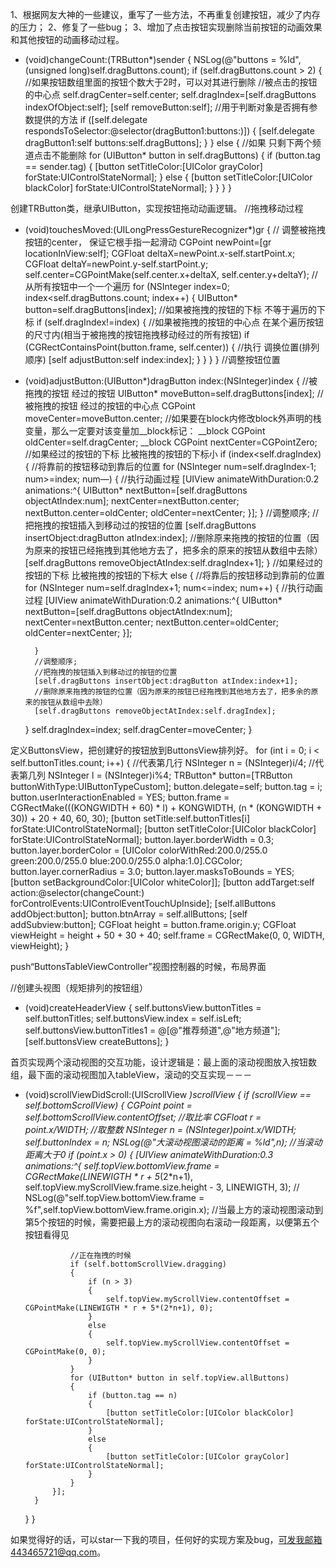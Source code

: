 
1、根据网友大神的一些建议，重写了一些方法，不再重复创建按钮，减少了内存的压力；
2、修复了一些bug；
3、增加了点击按钮实现删除当前按钮的动画效果和其他按钮的动画移动过程。

- (void)changeCount:(TRButton*)sender
{
NSLog(@"buttons = %ld",(unsigned long)self.dragButtons.count);
if (self.dragButtons.count > 2)
{
//如果按钮数组里面的按钮个数大于2时，可以对其进行删除
//被点击的按钮的中心点
self.dragCenter=self.center;
self.dragIndex=[self.dragButtons indexOfObject:self];
[self removeButton:self];
//用于判断对象是否拥有参数提供的方法
if ([self.delegate respondsToSelector:@selector(dragButton1:buttons:)])
{
[self.delegate dragButton1:self buttons:self.dragButtons];
}
}
else
{
//如果 只剩下两个频道点击不能删除
for (UIButton* button in self.dragButtons)
{
if (button.tag == sender.tag)
{
[button setTitleColor:[UIColor grayColor] forState:UIControlStateNormal];
}
else
{
[button setTitleColor:[UIColor blackColor] forState:UIControlStateNormal];
}
}
}
}


创建TRButton类，继承UIButton，实现按钮拖动动画逻辑。
//拖拽移动过程
- (void)touchesMoved:(UILongPressGestureRecognizer*)gr
{
    // 调整被拖拽按钮的center， 保证它根手指一起滑动
    CGPoint newPoint=[gr locationInView:self];
    CGFloat deltaX=newPoint.x-self.startPoint.x;
    CGFloat deltaY=newPoint.y-self.startPoint.y;
    self.center=CGPointMake(self.center.x+deltaX, self.center.y+deltaY);
    //从所有按钮中一个一个遍历
    for (NSInteger index=0; index<self.dragButtons.count; index++)
    {
        UIButton* button=self.dragButtons[index];
        //如果被拖拽的按钮的下标 不等于遍历的下标
        if (self.dragIndex!=index)
        {
            //如果被拖拽的按钮的中心点 在某个遍历按钮的尺寸内(相当于被拖拽的按钮拖拽移动经过的所有按钮)
            if (CGRectContainsPoint(button.frame, self.center))
            {
                //执行 调换位置(排列顺序)
                [self adjustButton:self index:index];
            }
        }
    }
}
//调整按钮位置
- (void)adjustButton:(UIButton*)dragButton index:(NSInteger)index
{
    //被拖拽的按钮 经过的按钮
    UIButton* moveButton=self.dragButtons[index];
    //被拖拽的按钮 经过的按钮的中心点
    CGPoint moveCenter=moveButton.center;
    //如果要在block内修改block外声明的栈变量，那么一定要对该变量加__block标记：
    __block CGPoint oldCenter=self.dragCenter;
    __block CGPoint nextCenter=CGPointZero;
    //如果经过的按钮的下标 比被拖拽的按钮的下标小
    if (index<self.dragIndex)
    {
        //将靠前的按钮移动到靠后的位置
        for (NSInteger num=self.dragIndex-1; num>=index; num—)
        {
            //执行动画过程
            [UIView animateWithDuration:0.2 animations:^{
                UIButton* nextButton=[self.dragButtons objectAtIndex:num];
                nextCenter=nextButton.center;
                nextButton.center=oldCenter;
                oldCenter=nextCenter;
            }];
        }
        //调整顺序;
        //把拖拽的按钮插入到移动过的按钮的位置
        [self.dragButtons insertObject:dragButton atIndex:index];
        //删除原来拖拽的按钮的位置（因为原来的按钮已经拖拽到其他地方去了，把多余的原来的按钮从数组中去除）
        [self.dragButtons removeObjectAtIndex:self.dragIndex+1];
    }
    //如果经过的按钮的下标 比被拖拽的按钮的下标大
    else
    {
        //将靠后的按钮移动到靠前的位置
        for (NSInteger num=self.dragIndex+1; num<=index; num++)
        {
            //执行动画过程
            [UIView animateWithDuration:0.2 animations:^{
                UIButton* nextButton=[self.dragButtons objectAtIndex:num];
                nextCenter=nextButton.center;
                nextButton.center=oldCenter;
                oldCenter=nextCenter;
            }];
           
        }
        //调整顺序;
        //把拖拽的按钮插入到移动过的按钮的位置
        [self.dragButtons insertObject:dragButton atIndex:index+1];
        //删除原来拖拽的按钮的位置（因为原来的按钮已经拖拽到其他地方去了，把多余的原来的按钮从数组中去除）
        [self.dragButtons removeObjectAtIndex:self.dragIndex];
    }
    self.dragIndex=index;
    self.dragCenter=moveCenter;
}

定义ButtonsView，把创建好的按钮放到ButtonsView排列好。
for (int i = 0; i < self.buttonTitles.count; i++)
    {
        //代表第几行
        NSInteger n = (NSInteger)i/4;
        //代表第几列
        NSInteger l = (NSInteger)i%4;
        TRButton* button=[TRButton buttonWithType:UIButtonTypeCustom];
        button.delegate=self;
        button.tag = i;
        button.userInteractionEnabled = YES;
        button.frame = CGRectMake(((KONGWIDTH + 60) * l) + KONGWIDTH, (n * (KONGWIDTH + 30)) + 20 + 40, 60, 30);
        [button setTitle:self.buttonTitles[i] forState:UIControlStateNormal];
        [button setTitleColor:[UIColor blackColor] forState:UIControlStateNormal];
        button.layer.borderWidth = 0.3;
        button.layer.borderColor = [UIColor colorWithRed:200.0/255.0 green:200.0/255.0 blue:200.0/255.0 alpha:1.0].CGColor;
        button.layer.cornerRadius = 3.0;
        button.layer.masksToBounds = YES;
        [button setBackgroundColor:[UIColor whiteColor]];
        [button addTarget:self action:@selector(changeCount:) forControlEvents:UIControlEventTouchUpInside];
        [self.allButtons addObject:button];
        button.btnArray = self.allButtons;
        [self addSubview:button];
        CGFloat height = button.frame.origin.y;
        CGFloat viewHeight = height + 50 + 30 + 40;
        self.frame = CGRectMake(0, 0, WIDTH, viewHeight);
    }

push“ButtonsTableViewController”视图控制器的时候，布局界面

//创建头视图（规矩排列的按钮组）
- (void)createHeaderView
{
    self.buttonsView.buttonTitles = self.buttonTitles;
    self.buttonsView.index = self.isLeft;
    self.buttonsView.buttonTitles1 = @[@"推荐频道",@"地方频道"];
    [self.buttonsView createButtons];
}

首页实现两个滚动视图的交互功能，设计逻辑是：最上面的滚动视图放入按钮数组，最下面的滚动视图加入tableView，滚动的交互实现－－－
- (void)scrollViewDidScroll:(UIScrollView *)scrollView
{
    if (scrollView == self.bottomScrollView)
    {
        CGPoint point = self.bottomScrollView.contentOffset;
        //取比率
        CGFloat r = point.x/WIDTH;
        //取整数
        NSInteger n = (NSInteger)point.x/WIDTH;
        self.buttonIndex = n;
        NSLog(@"大滚动视图滚动的距离 = %ld",n);
        //当滚动距离大于0
        if (point.x > 0)
        {
            [UIView animateWithDuration:0.3 animations:^{
                  self.topView.bottomView.frame = CGRectMake(LINEWIGTH * r + 5*(2*n+1), self.topView.myScrollView.frame.size.height - 3, LINEWIGTH, 3);
//                NSLog(@"self.topView.bottomView.frame = %f",self.topView.bottomView.frame.origin.x);
                //当最上方的滚动视图滚动到第5个按钮的时候，需要把最上方的滚动视图向右滚动一段距离，以便第五个按钮看得见
                
                //正在拖拽的时候
                if (self.bottomScrollView.dragging)
                {
                    if (n > 3)
                    {
                        self.topView.myScrollView.contentOffset = CGPointMake(LINEWIGTH * r + 5*(2*n+1), 0);
                    }
                    else
                    {
                        self.topView.myScrollView.contentOffset = CGPointMake(0, 0);
                    }
                }
                for (UIButton* button in self.topView.allButtons)
                {
                    if (button.tag == n)
                    {
                        [button setTitleColor:[UIColor blackColor] forState:UIControlStateNormal];
                    }
                    else
                    {
                        [button setTitleColor:[UIColor grayColor] forState:UIControlStateNormal];
                    }
                }
            }];
        }
    }
}

如果觉得好的话，可以star一下我的项目，任何好的实现方案及bug，可发我邮箱443465721@qq.com。

